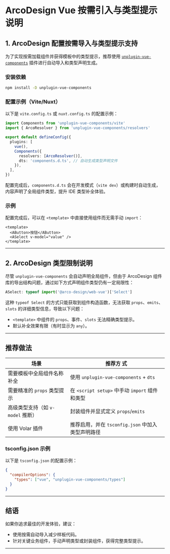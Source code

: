 # ArcoDesign Vue 按需引入与类型提示说明

## 1. ArcoDesign 配置按需导入与类型提示支持

为了实现按需加载组件并获得模板中的类型提示，推荐使用 [`unplugin-vue-components`](https://github.com/unplugin/unplugin-vue-components) 插件进行自动导入和类型声明生成。

### 安装依赖

```bash
npm install -D unplugin-vue-components
```

### 配置示例（Vite/Nuxt）

以下是 `vite.config.ts` 或 `nuxt.config.ts` 的配置示例：

```typescript
import Components from 'unplugin-vue-components/vite'
import { ArcoResolver } from 'unplugin-vue-components/resolvers'

export default defineConfig({
  plugins: [
    vue(),
    Components({
      resolvers: [ArcoResolver()],
      dts: 'components.d.ts', // 自动生成类型声明文件
    }),
  ],
})
```

配置完成后，`components.d.ts` 会在开发模式（`vite dev`）或构建时自动生成，内容声明了全局组件类型，提升 IDE 类型补全体验。

### 示例

配置完成后，可以在 `<template>` 中直接使用组件而无需手动 `import`：

```vue
<template>
  <AButton>按钮</AButton>
  <ASelect v-model="value" />
</template>
```

---

## 2. ArcoDesign 类型限制说明

尽管 `unplugin-vue-components` 会自动声明全局组件，但由于 ArcoDesign 组件库的导出结构问题，通过如下方式声明组件类型仍有一定局限性：

```typescript
ASelect: typeof import('@arco-design/web-vue')['Select']
```

这种 `typeof Select` 的方式只能获取到组件构造函数，无法获取 `props`、`emits`、`slots` 的详细类型信息，导致以下问题：

- `<template>` 中组件的 `props`、事件、`slots` 无法精确类型提示。
- 默认补全效果有限（有时显示为 `any`）。

---

## 推荐做法

| 场景                              | 推荐方 式                                         |
| --------------------------------- | ------------------------------------------------- |
| 需要模板中全局组件名称补全        | 使用 `unplugin-vue-components` + `dts`            |
| 需要精准的 `props` 类型提示       | 在 `<script setup>` 中手动 `import` 组件和类型    |
| 高级类型支持（如 `v-model` 推断） | 封装组件并显式定义 `props`/`emits`                |
| 使用 Volar 插件                   | 推荐启用，并在 `tsconfig.json` 中加入类型声明路径 |

### tsconfig.json 示例

以下是 `tsconfig.json` 的配置示例：

```json
{
  "compilerOptions": {
    "types": ["vue", "unplugin-vue-components/types"]
  }
}
```

---

## 结语

如果你追求最佳的开发体验，建议：

- 使用按需自动导入减少样板代码。
- 针对关键业务组件，手动声明类型或封装组件，获得完整类型提示。

---
